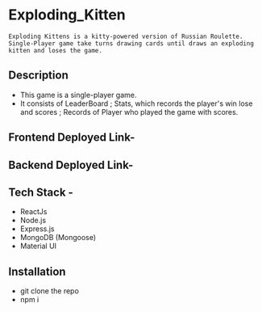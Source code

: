 # Exploding_Kitten

    Exploding Kittens is a kitty-powered version of Russian Roulette.  Single-Player game take turns drawing cards until draws an exploding kitten and loses the game.

## Description

- This game is a single-player game.
- It consists of LeaderBoard ; Stats, which records the player's win lose and scores ; Records of Player who played the game with scores.

## Frontend Deployed Link-

## Backend Deployed Link-

## Tech  Stack - 
 
 - ReactJs
 - Node.js
 - Express.js
 - MongoDB (Mongoose)
 - Material UI

 ## Installation 

   - git clone the repo
   - npm i


  